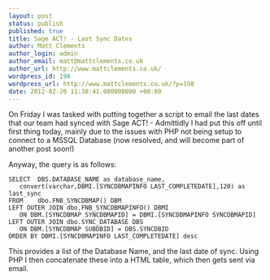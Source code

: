```yaml
---
layout: post
status: publish
published: true
title: Sage ACT! - Last Sync Dates
author: Matt Clements
author_login: admin
author_email: matt@mattclements.co.uk
author_url: http://www.mattclements.co.uk/
wordpress_id: 198
wordpress_url: http://www.mattclements.co.uk/?p=198
date: 2012-02-20 11:38:41.000000000 +00:00
---
```

On Friday I was tasked with putting together a script to email the last dates that our team had synced with Sage ACT! - Admittidly I had put this off until first thing today, mainly due to the issues with PHP not being setup to connect to a MSSQL Database (now resolved, and will become part of another post soon!)

Anyway, the query is as follows:
<pre class="language-sql"><code>SELECT	DBS.DATABASE_NAME as database_name,
   convert(varchar,DBMI.[SYNCDBMAPINFO LAST_COMPLETEDATE],120) as last_sync
FROM	dbo.FNB_SYNCDBMAP() DBM
LEFT OUTER JOIN dbo.FNB_SYNCDBMAPINFO() DBMI
   ON DBM.[SYNCDBMAP SYNCDBMAPID] = DBMI.[SYNCDBMAPINFO SYNCDBMAPID]
LEFT OUTER JOIN dbo.SYNC_DATABASE DBS
   ON DBM.[SYNCDBMAP SUBDBID] = DBS.SYNCDBID
ORDER BY DBMI.[SYNCDBMAPINFO LAST_COMPLETEDATE] desc</code></pre>
This provides a list of the Database Name, and the last date of sync. Using PHP I then concatenate these into a HTML table, which then gets sent via email.
